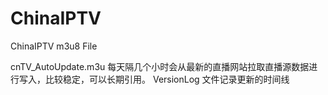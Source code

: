 # ChinaIPTV
ChinaIPTV m3u8 File

cnTV_AutoUpdate.m3u 每天隔几个小时会从最新的直播网站拉取直播源数据进行写入，比较稳定，可以长期引用。
VersionLog 文件记录更新的时间线
